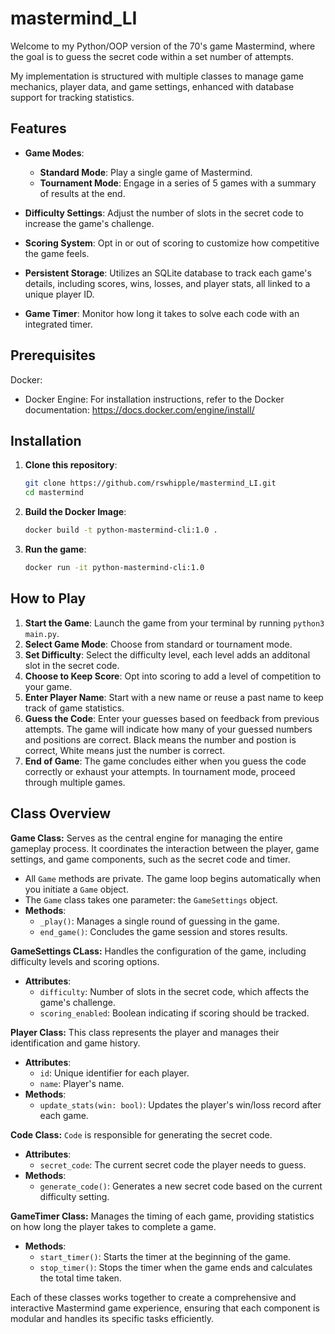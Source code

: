 # mastermind_LI
Welcome to my Python/OOP version  of the 70's game Mastermind, where the goal is to guess the secret code within a set number of attempts.

My implementation is structured with multiple classes to manage game mechanics, player data, and game settings, enhanced with database support for tracking statistics.

## Features

- **Game Modes**:
  - **Standard Mode**: Play a single game of Mastermind.
  - **Tournament Mode**: Engage in a series of 5 games with a summary of results at the end.

- **Difficulty Settings**: Adjust the number of slots in the secret code to increase the game's challenge.

- **Scoring System**: Opt in or out of scoring to customize how competitive the game feels.

- **Persistent Storage**: Utilizes an SQLite database to track each game's details, including scores, wins, losses, and player stats, all linked to a unique player ID.

- **Game Timer**: Monitor how long it takes to solve each code with an integrated timer.

## Prerequisites

Docker:

- Docker Engine: For installation instructions, refer to the Docker documentation: https://docs.docker.com/engine/install/

<!-- - Docker Compose: For managing multi-container Docker applications. Docker Compose installation instructions can be found on the Docker website: https://docs.docker.com/compose/install/ -->


## Installation

1. **Clone this repository**:
   ```bash
   git clone https://github.com/rswhipple/mastermind_LI.git
   cd mastermind
    ```
2. **Build the Docker Image**:
   ```bash
   docker build -t python-mastermind-cli:1.0 .
    ```
3. **Run the game**:
   ```bash
   docker run -it python-mastermind-cli:1.0
   ```


## How to Play

1. **Start the Game**: Launch the game from your terminal by running `python3 main.py`.
2. **Select Game Mode**: Choose from standard or tournament mode.
3. **Set Difficulty**: Select the difficulty level, each level adds an additonal slot in the secret code.
4. **Choose to Keep Score**: Opt into scoring to add a level of competition to your game.
5. **Enter Player Name**: Start with a new name or reuse a past name to keep track of game statistics.
4. **Guess the Code**: Enter your guesses based on feedback from previous attempts. The game will indicate how many of your guessed numbers and positions are correct. Black means the number and postion is correct, White means just the number is correct.
5. **End of Game**: The game concludes either when you guess the code correctly or exhaust your attempts. In tournament mode, proceed through multiple games.

## Class Overview

**Game Class:** 
Serves as the central engine for managing the entire gameplay process. It coordinates the interaction between the player, game settings, and game components, such as the secret code and timer. 
- All `Game` methods are private. The game loop begins automatically when you initiate a `Game` object.
- The `Game` class takes one parameter: the `GameSettings` object.
- **Methods**:
  - `_play()`: Manages a single round of guessing in the game.
  - `end_game()`: Concludes the game session and stores results.

**GameSettings CLass:** 
Handles the configuration of the game, including difficulty levels and scoring options.
- **Attributes**:
  - `difficulty`: Number of slots in the secret code, which affects the game's challenge.
  - `scoring_enabled`: Boolean indicating if scoring should be tracked.

**Player Class:** This class represents the player and manages their identification and game history.

- **Attributes**:
  - `id`: Unique identifier for each player.
  - `name`: Player's name.
- **Methods**:
  - `update_stats(win: bool)`: Updates the player's win/loss record after each game.

**Code Class:**
`Code` is responsible for generating the secret code.

- **Attributes**:
  - `secret_code`: The current secret code the player needs to guess.
- **Methods**:
  - `generate_code()`: Generates a new secret code based on the current difficulty setting.


**GameTimer Class:**
Manages the timing of each game, providing statistics on how long the player takes to complete a game.

- **Methods**:
  - `start_timer()`: Starts the timer at the beginning of the game.
  - `stop_timer()`: Stops the timer when the game ends and calculates the total time taken.

Each of these classes works together to create a comprehensive and interactive Mastermind game experience, ensuring that each component is modular and handles its specific tasks efficiently.
